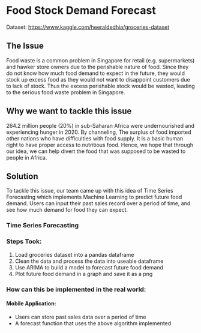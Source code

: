 # Food Stock Demand Forecast

Dataset: https://www.kaggle.com/heeraldedhia/groceries-dataset

## The Issue
Food waste is a common problem in Singapore for retail (e.g. supermarkets) and hawker store owners due to the perishable nature of food. Since they do not know how much food demand to expect in the future, they would stock up excess food as they would not want to disappoint customers due to lack of stock. Thus the excess perishable stock would be wasted, leading to the serious food waste problem in Singapore.

## Why we want to tackle this issue
264.2 million people (20%) in sub-Saharan Africa were undernourished and experiencing hunger in 2020. By channeling, The surplus of food imported other nations who have difficulties with food supply. It is a basic human right to have proper access to nutritious food. Hence, we hope that through our idea, we can help divert the food that was supposed to be wasted to people in Africa.

## Solution
To tackle this issue, our team came up with this idea of Time Series Forecasting which implements Machine Learning to predict future food demand. Users can input their past sales record over a period of time, and see how much demand for food they can expect.

### Time Series Forecasting
### Steps Took:
1. Load groceries dataset into a pandas dataframe
2. Clean the data and process the data into useable dataframe
3. Use ARIMA to build a model to forecast future food demand
4. Plot future food demand in a graph and save it as a png

### How can this be implemented in the real world:
#### Mobile Application:
- Users can store past sales data over a period of time
- A forecast function that uses the above algorithm implemented

